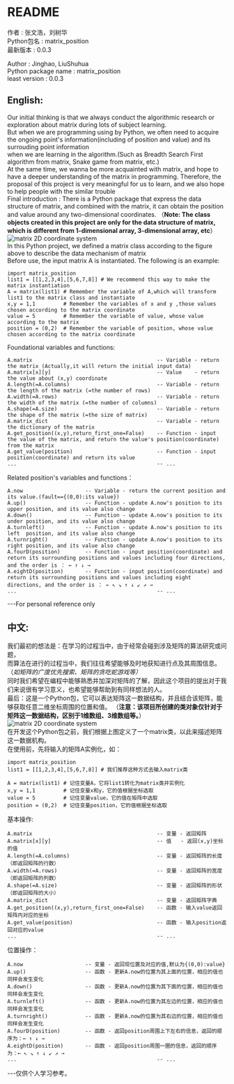 
# README
作者 : 张文浩，刘树华\
Python包名 : matrix_position\
最新版本 : 0.0.3

Author : Jinghao, LiuShuhua\
Python package name : matrix_position\
least version : 0.0.3
## English:
Our initial thinking is that we always conduct the algorithmic research or exploration about matrix during lots of subject learning.\
But when we are programming using by Python, we often need to acquire the ongoing point's information(including of position and value) and its surrouding point information\
when we are learning in the algorithm.(Such as Breadth Search First algorithm from matrix, Snake game from matrix, etc.)\
At the same time, we wanna be more acquainted with matrix, and hope to have a deeper understanding of the matrix in programming. 
Therefore, the proposal of this project is very meaningful for us to learn, and we also hope to help people with the similar trouble\
Final introduction : There is a Python package that express the data structure of matrix, and combined with the matrix, it can obtain the position and value around any two-dimensional coordinates.
（**Note: The class objects created in this project are only for the data structure of matrix, which is different from 1-dimensional array, 3-dimensional array, etc**）
![matrix 2D coordinate system](https://user-images.githubusercontent.com/106080312/203535754-2fcc0d5e-a132-4250-a8e1-203ea490d3ab.png)\
In this Python project, we defined a matrix class according to the figure above to describe the data mechanism of matrix\
Before use, the input matrix A is instantiated. The following is an example:
```
import matrix_position
list1 = [[1,2,3,4],[5,6,7,8]] # We recommend this way to make the matrix instantiation
A = matrix(list1) # Remember the variable of A,which will transform list1 to the matrix class and instantiate
x,y = 1,1         # Remember the variables of x and y ,those values chosen according to the matrix coordinate
value = 5         # Remember the variable of value, whose value according to the matrix
position = (0,2)  # Remember the variable of position, whose value chosen according to the matrix coordinate
```
Foundational variables and functions:
```
A.matrix                                        -- Variable - return the matrix (Actually,it will return the initial input data)
A.matrix[x][y]                                  -- Value    - return the value about (x,y) coordinate
A.length(=A.columns)                            -- Variable - return the length of the matrix (=the number of rows)
A.width(=A.rows)                                -- Variable - return the width of the matrix (=the number of columns)
A.shape(=A.size)                                -- Variable - return the shape of the matrix (=the size of matrix)
A.matrix_dict                                   -- Variable - return the dictionary of the matrix
A.get_position((x,y),return_first_one=False)    -- Function - input  the value of the matrix, and return the value's position(coordinate) from the matrix
A.get_value(position)                           -- Function - input  position(coordinate) and return its value
...                                             -- ...
```
Related position's variables and functions：
```
A.now                    -- Variable - return the current position and its value.(fault=={(0,0):its value})
A.up()                   -- Function - update A.now's position to its upper position, and its value also change
A.down()                 -- Function - update A.now's position to its under position, and its value also change
A.turnleft()             -- Function - update A.now's position to its left  position, and its value also change
A.turnright()            -- Function - update A.now's position to its right position, and its value also change
A.fourD(position)        -- Function - input position(coordinate) and return its surrounding positions and values including four directions, and the order is ： ← ↑ ↓ →
A.eightD(position)       -- Function - input position(coordinate) and return its surrounding positions and values including eight directions, and the order is ： ← ↖ ↘ ↑ ↓ ↙ ↗ →
...                                             -- ...
```

---For personal reference only


## 中文:
我们最初的想法是：在学习的过程当中，由于经常会碰到涉及矩阵的算法研究或问题，\
而算法在进行的过程当中，我们往往希望能够及时地获知进行点及其周围信息。（*如矩阵的广度优先搜索、矩阵的贪吃蛇游戏等）*\
同时我们希望在编程中能够熟悉并加深对矩阵的了解，因此这个项目的提出对于我们来说很有学习意义，也希望能够帮助到有同样想法的人。\
最后：这是一个Python包，它可以表达矩阵这一数据结构，并且结合该矩阵，能够获取任意二维坐标周围的位置和值。 
（**注意：该项目所创建的类对象仅针对于矩阵这一数据结构，区别于1维数组、3维数组等。**）\
![matrix 2D coordinate system](https://user-images.githubusercontent.com/106080312/203535754-2fcc0d5e-a132-4250-a8e1-203ea490d3ab.png)\
在开发这个Python包之前，我们根据上图定义了一个matrix类，以此来描述矩阵这一数据机构。\
在使用前，先将输入的矩阵A实例化，如：
```
import matrix_position
list1 = [[1,2,3,4],[5,6,7,8]] # 我们推荐这种方式去输入matrix类

A = matrix(list1) # 记住变量A，它将list1转化为matrix类并实例化
x,y = 1,1         # 记住变量x和y，它的值根据坐标选取
value = 5         # 记住变量value，它的值在矩阵中选取
position = (0,2)  # 记住变量position，它的值根据坐标选取
```
基本操作:
```
A.matrix                                        -- 变量 - 返回矩阵
A.matrix[x][y]                                  -- 值   - 返回(x,y)坐标的值
A.length(=A.columns)                            -- 变量 - 返回矩阵的长度（即返回矩阵的行数）
A.width(=A.rows)                                -- 变量 - 返回矩阵的宽度（即返回矩阵的列数）
A.shape(=A.size)                                -- 变量 - 返回矩阵的形状（即返回矩阵的大小）
A.matrix_dict                                   -- 变量 - 返回矩阵字典
A.get_position((x,y),return_first_one=False)    -- 函数 - 输入value返回矩阵内对应的坐标
A.get_value(position)                           -- 函数 - 输入position返回对应的value
...                                             -- ...
```
位置操作：
```
A.now                    -- 变量 - 返回现位置及对应的值,默认为{(0,0):value}
A.up()                   -- 函数 - 更新A.now的位置为其上面的位置，相应的值也同样会发生变化
A.down()                 -- 函数 - 更新A.now的位置为其下面的位置，相应的值也同样会发生变化
A.turnleft()             -- 函数 - 更新A.now的位置为其左边的位置，相应的值也同样会发生变化
A.turnright()            -- 函数 - 更新A.now的位置为其右边的位置，相应的值也同样会发生变化
A.fourD(position)        -- 函数 - 返回position周围上下左右的信息，返回的顺序为：← ↑ ↓ →
A.eightD(position)       -- 函数 - 返回position周围一圈的信息，返回的顺序为：← ↖ ↘ ↑ ↓ ↙ ↗ →
...                                             -- ...
```

---仅供个人学习参考。





